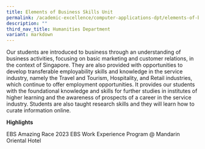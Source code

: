 ```yaml
---
title: Elements of Business Skills Unit
permalink: /academic-excellence/computer-applications-dpt/elements-of-business-skills-unit/
description: ""
third_nav_title: Humanities Department
variant: markdown
---
```

Our students are introduced to business through an understanding of business activities, focusing on basic marketing and customer relations, in the context of Singapore. They are also provided with opportunities to develop transferable employability skills and knowledge in the service industry, namely the Travel and Tourism, Hospitality, and Retail industries, which continue to offer employment opportunities. It provides our students with the foundational knowledge and skills for further studies in institutes of higher learning and the awareness of prospects of a career in the service industry. Students are also taught research skills and they will learn how to curate information online.

**Highlights**

EBS Amazing Race 2023
EBS Work Experience Program @ Mandarin Oriental Hotel
